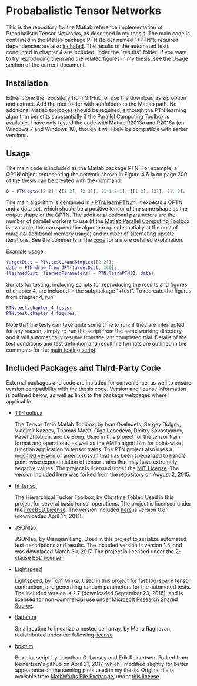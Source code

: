 # Probabalistic Tensor Networks
This is the repository for the Matlab reference implementation of Probabalistic Tensor Networks, as described in my thesis. The main code is contained in the Matlab package PTN (folder named "+PTN"); required dependencies are also [included](#included-packages-and-third-party-code). The results of the automated tests conducted in chapter 4 are included under the "results" folder; if you want to try reproducing them and the related figures in my thesis, see the [Usage](#usage) section of the current document.

## Installation
Either clone the repository from GitHub, or use the download as zip option and extract. Add the root folder with subfolders to the Matlab path. No additional Matlab toolboxes should be required, although the PTN learning algorithm benefits substantially if the [Parallel Computing Toolbox]((https://www.mathworks.com/products/parallel-computing.html)) is available. I have only tested the code with Matlab R2013a and R2016a (on Windows 7 and Windows 10), though it will likely be compatible with earlier versions.

## Usage
The main code is included as the Matlab package PTN. For example, a QPTN object representing the network shown in Figure 4.6.1a on page 200 of the thesis can be created with the command

``` matlab
Q = PTN.qptn([2 2], {[2 2], [2 2]}, [1 1 2 1], {[1 2], [2]}, [], 3);
```

The main algorithm is contained in [+PTN/learnPTN.m](./+PTN/learnPTN.m). It expects a QPTN and a data set, which should be a positive tensor of the same shape as the output shape of the QPTN. The additional optional parameters are the number of parallel workers to use (if the [Matlab Parallel Computing Toolbox](https://www.mathworks.com/products/parallel-computing.html) is available, this can speed the algorithm up substantially at the cost of marginal additional memory usage) and number of alternating update iterations. See the comments in the [code](./+PTN/learnPTN.m) for a more detailed explanation.

Example usage:
``` matlab
targetDist = PTN.test.randSimplex([2 2]);
data = PTN.draw_from_JPT(targetDist, 100);
[learnedDist, learnedParameters] = PTN.learnPTN(Q, data);
```

Scripts for testing, including scripts for reproducing the results and figures of chapter 4, are included in the subpackage "+test". To recreate the figures from chapter 4, run

``` matlab
PTN.test.chapter_4_tests;
PTN.test.chapter_4_figures;
```

Note that the tests can take quite some time to run; if they are interrupted for any reason, simply re-run the script from the same working directory, and it will automatically resume from the last completed trial. Details of the test conditions and test definition and result file formats are outlined in the comments for the [main testing script](./+PTN/+test/test_ptn_learn.m). 

## Included Packages and Third-Party Code
External packages and code are included for convenience, as well to ensure version compatibility with the thesis code. Version and license information is outlined below, as well as links to the package webpages where applicable.

* [TT-Toolbox](https://github.com/oseledets/TT-Toolbox/)

   The Tensor Train Matlab Toolbox, by Ivan Oseledets, Sergey Dolgov, Vladimir Kazeev, Thomas Mach, Olga Lebedeva, Dmitry Savostyanov, Pavel Zhlobich, and Le Song. Used in this project for the tensor train format and operations, as well as the AMEn algorithim for point-wise function application to tensor trains. The PTN project also uses a [modified version](./+PTN/sparse_exp_normcore) of amen_cross.m that has been specialized to handle point-wise exponentiation of tensor trains that may have extremely negative values. The project is licensed under the [MIT License](https://github.com/oseledets/TT-Toolbox/blob/master/LICENSE). The version included [here](./TT-Toolbox) was forked from the [repository](https://github.com/oseledets/TT-Toolbox/) on August 2, 2015. 

* [ht_tensor](http://anchp.epfl.ch/htucker)

   The Hierarchical Tucker Toolbox, by Christine Tobler. Used in this project for several basic tensor operations. The project is licensed under the [FreeBSD License](./ht_tensor/COPYRIGHT.txt). The version included [here](./ht_tensor) is version 0.8.1 (downloaded April 14, 2011).
   
* [JSONlab](http://iso2mesh.sourceforge.net/cgi-bin/index.cgi?jsonlab)

   JSONlab, by Qianqian Fang. Used in this project to serialize automated test descriptions and results. The included version is version 1.5, and was downladed March 30, 2017. The project is licensed under the [2-clause BSD license](./jsonlab-1.5/LICENSE_BSD.txt).

* [Lightspeed](https://github.com/tminka/lightspeed)

   Lightspeed, by Tom Minka. Used in this project for fast log-space tensor contraction, and generating random parameters for the automated tests. The included version is 2.7 (downloaded September 23, 2016), and is licensed for non-commercial use under [Microsoft Research Shared Source](./lightspeed/license.txt).
   
* [flatten.m](https://www.mathworks.com/matlabcentral/fileexchange/27009-flatten-nested-cell-arrays?focused=6787739&tab=function)

   Small routine to linearize a nested cell array, by Manu Raghavan, redistributed under the following [license](https://www.mathworks.com/matlabcentral/fileexchange/27009-flatten-nested-cell-arrays?focused=6787739&tab=function#license_modal)
   
* [bplot.m](https://github.com/erikrtn/dataviz/blob/master/bplot.m)

   Box plot script by Jonathan C. Lansey and Erik Reinertsen. Forked from Reinertsen's github on April 21, 2017, which I modified slightly for better appearance on the semilog plots used in my thesis. Original file is available from [MathWorks File Exchange](https://www.mathworks.com/matlabcentral/fileexchange/42470-box-and-whiskers-plot--without-statistics-toolbox-), under [this license](https://www.mathworks.com/matlabcentral/fileexchange/42470-box-and-whiskers-plot--without-statistics-toolbox-#license_modal).